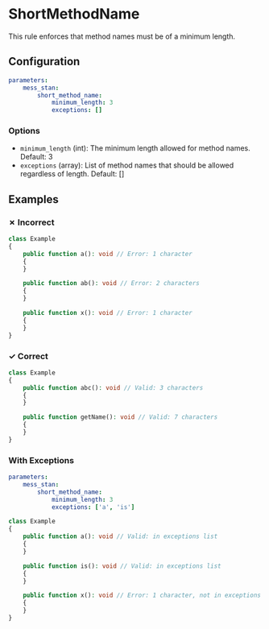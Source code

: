 # ShortMethodName

This rule enforces that method names must be of a minimum length.

## Configuration

```yaml
parameters:
    mess_stan:
        short_method_name:
            minimum_length: 3
            exceptions: []
```

### Options

- `minimum_length` (int): The minimum length allowed for method names. Default: 3
- `exceptions` (array): List of method names that should be allowed regardless of length. Default: []

## Examples

### ✗ Incorrect

```php
class Example
{
    public function a(): void // Error: 1 character
    {
    }

    public function ab(): void // Error: 2 characters
    {
    }

    public function x(): void // Error: 1 character
    {
    }
}
```

### ✓ Correct

```php
class Example
{
    public function abc(): void // Valid: 3 characters
    {
    }

    public function getName(): void // Valid: 7 characters
    {
    }
}
```

### With Exceptions

```yaml
parameters:
    mess_stan:
        short_method_name:
            minimum_length: 3
            exceptions: ['a', 'is']
```

```php
class Example
{
    public function a(): void // Valid: in exceptions list
    {
    }

    public function is(): void // Valid: in exceptions list
    {
    }

    public function x(): void // Error: 1 character, not in exceptions
    {
    }
}
```
